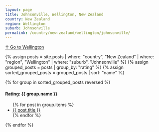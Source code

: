 ```yaml
---
layout: page
title: Johnsonville, Wellington, New Zealand
country: New Zealand
region: Wellington
suburb: Johnsonville
permalink: /country/new-zealand/wellington/johnsonville/
---
```

[↑ Go to Wellington](/country/new-zealand/wellington/)

{% assign posts = site.posts | where: "country", "New Zealand" | where: "region", "Wellington" | where: "suburb", "Johnsonville" %}
{% assign grouped_posts = posts | group_by: "rating" %}
{% assign sorted_grouped_posts = grouped_posts | sort: "name" %}

{% for group in sorted_grouped_posts reversed %}
  <h4>Rating: {{ group.name }}</h4>
  <ul>
    {% for post in group.items %}
      <li><a href="{{ post.url }}">{{ post.title }}</a></li>
    {% endfor %}
  </ul>
{% endfor %}
